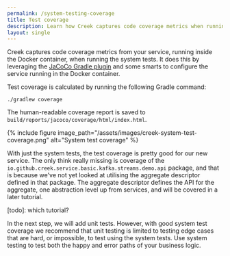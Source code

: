 ```yaml
---
permalink: /system-testing-coverage
title: Test coverage
description: Learn how Creek captures code coverage metrics when running system test, which test your service running in a Docker container
layout: single
---
```


Creek captures code coverage metrics from your service, running inside the Docker container, when running the system
tests. It does this by leveraging the [JaCoCo Gradle plugin][JaCoCoPlugin] and some smarts to configure the service
running in the Docker container.

Test coverage is calculated by running the following Gradle command:

```
./gradlew coverage
```

The human-readable coverage report is saved to `build/reports/jacoco/coverage/html/index.html`.

{% include figure image_path="/assets/images/creek-system-test-coverage.png" alt="System test coverage" %}

With just the system tests, the test coverage is pretty good for our new service. 
The only think really missing is coverage of the `io.github.creek.service.basic.kafka.streams.demo.api` package,
and that is because we've not yet looked at utilising the aggregate descriptor defined in that package.
The aggregate descriptor defines the API for the aggregate, one abstraction level up from services, and will be covered in a later tutorial.

[todo]: which tutorial?

In the next step, we will add unit tests. However, with good system test coverage we recommend that unit testing
is limited to testing edge cases that are hard, or impossible, to test using the system tests. Use system testing
to test both the happy and error paths of your business logic.

[JaCoCoPlugin]: https://docs.gradle.org/current/userguide/jacoco_plugin.html
 
